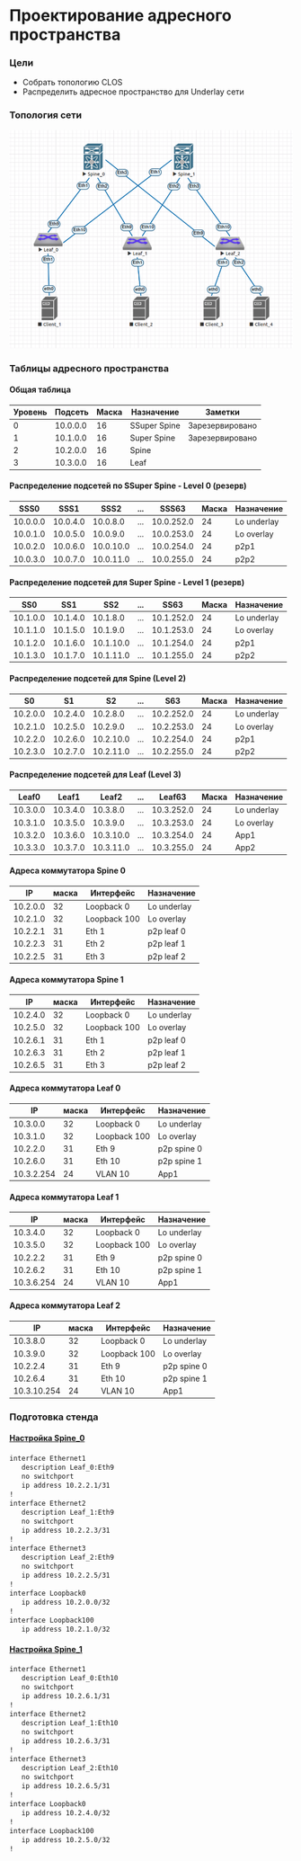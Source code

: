 # Проектирование адресного пространства

### Цели
- Собрать топологию CLOS
- Распределить адресное пространство для Underlay сети

### Топология сети
![CLOS_network.png](CLOS_network.png)

### Таблицы адресного пространства

#### Общая таблица

|Уровень|Подсеть|Маска|Назначение|Заметки
|---|---|---|---|---|
0|10.0.0.0|16|SSuper Spine|Зарезервировано
1|10.1.0.0|16|Super Spine|Зарезервировано
2|10.2.0.0|16|Spine
3|10.3.0.0|16|Leaf

#### Распределение подсетей по SSuper Spine - Level 0 (резерв)
|SSS0|SSS1|SSS2|...|SSS63|Маска|Назначение
|---|---|---|---|---|---|---|
10.0.0.0|10.0.4.0|10.0.8.0|...|10.0.252.0|24|Lo underlay
10.0.1.0|10.0.5.0|10.0.9.0|...|10.0.253.0|24|Lo overlay
10.0.2.0|10.0.6.0|10.0.10.0|...|10.0.254.0|24|p2p1
10.0.3.0|10.0.7.0|10.0.11.0|...|10.0.255.0|24|p2p2


#### Распределение подсетей для Super Spine - Level 1 (резерв)
|SS0|SS1|SS2|...|SS63|Маска|Назначение
|---|---|---|---|---|---|---|
10.1.0.0|10.1.4.0|10.1.8.0|...|10.1.252.0|24|Lo underlay
10.1.1.0|10.1.5.0|10.1.9.0|...|10.1.253.0|24|Lo overlay
10.1.2.0|10.1.6.0|10.1.10.0|...|10.1.254.0|24|p2p1
10.1.3.0|10.1.7.0|10.1.11.0|...|10.1.255.0|24|p2p2

#### Распределение подсетей для Spine (Level 2)
|S0|S1|S2|...|S63|Маска|Назначение
|---|---|---|---|---|---|---|
10.2.0.0|10.2.4.0|10.2.8.0|...|10.2.252.0|24|Lo underlay
10.2.1.0|10.2.5.0|10.2.9.0|...|10.2.253.0|24|Lo overlay
10.2.2.0|10.2.6.0|10.2.10.0|...|10.2.254.0|24|p2p1
10.2.3.0|10.2.7.0|10.2.11.0|...|10.2.255.0|24|p2p2

#### Распределение подсетей для Leaf (Level 3)
|Leaf0|Leaf1|Leaf2|...|Leaf63|Маска|Назначение
|---|---|---|---|---|---|---|
10.3.0.0|10.3.4.0|10.3.8.0|...|10.3.252.0|24|Lo underlay
10.3.1.0|10.3.5.0|10.3.9.0|...|10.3.253.0|24|Lo overlay
10.3.2.0|10.3.6.0|10.3.10.0|...|10.3.254.0|24|App1
10.3.3.0|10.3.7.0|10.3.11.0|...|10.3.255.0|24|App2

#### Адреса коммутатора Spine 0
IP|маска|Интерфейс|Назначение
|---|---|---|---|
10.2.0.0|32|Loopback 0|Lo underlay
10.2.1.0|32|Loopback 100|Lo overlay
10.2.2.1|31|Eth 1|p2p leaf 0
10.2.2.3|31|Eth 2|p2p leaf 1
10.2.2.5|31|Eth 3|p2p leaf 2

#### Адреса коммутатора Spine 1
IP|маска|Интерфейс|Назначение
|---|---|---|---|
10.2.4.0|32|Loopback 0|Lo underlay
10.2.5.0|32|Loopback 100|Lo overlay
10.2.6.1|31|Eth 1|p2p leaf 0
10.2.6.3|31|Eth 2|p2p leaf 1
10.2.6.5|31|Eth 3|p2p leaf 2


#### Адреса коммутатора Leaf 0
IP|маска|Интерфейс|Назначение
|---|---|---|---|
10.3.0.0|32|Loopback 0|Lo underlay
10.3.1.0|32|Loopback 100|Lo overlay
10.2.2.0|31|Eth 9|p2p spine 0
10.2.6.0|31|Eth 10|p2p spine 1
10.3.2.254|24|VLAN 10|App1

#### Адреса коммутатора Leaf 1
IP|маска|Интерфейс|Назначение
|---|---|---|---|
10.3.4.0|32|Loopback 0|Lo underlay
10.3.5.0|32|Loopback 100|Lo overlay
10.2.2.2|31|Eth 9|p2p spine 0
10.2.6.2|31|Eth 10|p2p spine 1
10.3.6.254|24|VLAN 10|App1

#### Адреса коммутатора Leaf 2
IP|маска|Интерфейс|Назначение
|---|---|---|---|
10.3.8.0|32|Loopback 0|Lo underlay
10.3.9.0|32|Loopback 100|Lo overlay
10.2.2.4|31|Eth 9|p2p spine 0
10.2.6.4|31|Eth 10|p2p spine 1
10.3.10.254|24|VLAN 10|App1


### Подготовка стенда

#### [Настройка Spine_0](Spine_0.cfg)

```
interface Ethernet1
   description Leaf_0:Eth9
   no switchport
   ip address 10.2.2.1/31
!
interface Ethernet2
   description Leaf_1:Eth9
   no switchport
   ip address 10.2.2.3/31
!
interface Ethernet3
   description Leaf_2:Eth9
   no switchport
   ip address 10.2.2.5/31
!
interface Loopback0
   ip address 10.2.0.0/32
!
interface Loopback100
   ip address 10.2.1.0/32
```   
#### [Настройка Spine_1](Spine_1.cfg)

```
interface Ethernet1
   description Leaf_0:Eth10
   no switchport
   ip address 10.2.6.1/31
!
interface Ethernet2
   description Leaf_1:Eth10
   no switchport
   ip address 10.2.6.3/31
!
interface Ethernet3
   description Leaf_2:Eth10
   no switchport
   ip address 10.2.6.5/31
!
interface Loopback0
   ip address 10.2.4.0/32
!
interface Loopback100
   ip address 10.2.5.0/32
!
```